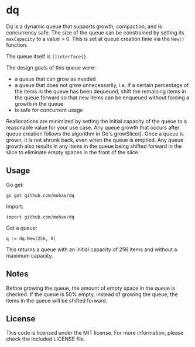 dq
=====
Dq is a dynamic queue that supports growth, compaction, and is concurrency safe. The size of the queue can be constrained by setting its `maxCapacity` to a value > 0. This is set at queue creation time via the `New()` function.

The queue itself is `[]interface{}`.

The design goals of this queue were:

* a queue that can grow as needed
* a queue that does not grow unnecessarily, i.e. if a certain percentage of the items in the queue has been dequeued, shift the remaining items in the queue forward so that new items can be enqueued without forcing a growth in the queue
* is safe for concurrent usage

Reallocations are minimized by setting the initial capacity of the queue to a reasonable value for your use case. Any queue growth that occurs after queue creation follows the algorithm in Go's growSlice(). Once a queue is grown, it is not shrunk back, even when the queue is emptied. Any queue growth also results in any items in the queue being shifted forward in the slice to eliminate empty spaces in the front of the slice.

## Usage
Go get:

    go get github.com/mohae/dq

Import:

    import github.com/mohae/dq

Get a queue:

    q := dq.New(256, 0)

This returns a queue with an initial capacity of 256 items and without a maximum capacity.

## Notes
Before growing the queue, the amount of empty space in the queue is checked. If the queue is 50% empty, instead of growing the queue, the items in the queue will be shifted forward.

## License
This code is licensed under the MIT license. For more information, please check the included LICENSE file.
